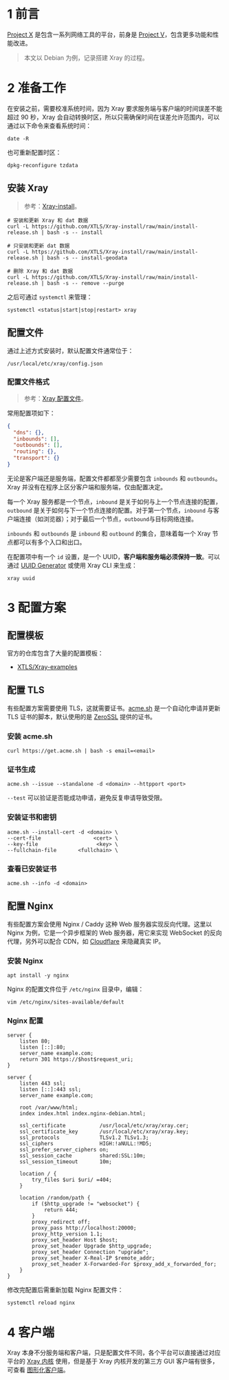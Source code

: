 # 1 前言

[Project X](https://xtls.github.io/) 是包含一系列网络工具的平台，前身是 [Project V](https://www.v2fly.org/)，包含更多功能和性能改进。

>   本文以 Debian 为例，记录搭建 Xray 的过程。

# 2 准备工作

在安装之前，需要校准系统时间，因为 Xray 要求服务端与客户端的时间误差不能超过 90 秒，Xray 会自动转换时区，所以只需确保时间在误差允许范围内，可以通过以下命令来查看系统时间：

```shell
date -R
```

也可重新配置时区：

```shell
dpkg-reconfigure tzdata
```

## 安装 Xray

>   参考：[Xray-install](https://github.com/XTLS/Xray-install)。

```shell
# 安装和更新 Xray 和 dat 数据
curl -L https://github.com/XTLS/Xray-install/raw/main/install-release.sh | bash -s -- install

# 只安装和更新 dat 数据
curl -L https://github.com/XTLS/Xray-install/raw/main/install-release.sh | bash -s -- install-geodata

# 删除 Xray 和 dat 数据
curl -L https://github.com/XTLS/Xray-install/raw/main/install-release.sh | bash -s -- remove --purge
```

之后可通过 `systemctl` 来管理：

```shell
systemctl <status|start|stop|restart> xray
```

## 配置文件

通过上述方式安装时，默认配置文件通常位于：

```
/usr/local/etc/xray/config.json
```

### 配置文件格式

>   参考：[Xray 配置文件](https://xtls.github.io/config/)。

常用配置项如下：

```json
{
  "dns": {},
  "inbounds": [],
  "outbounds": [],
  "routing": {},
  "transport": {}
}
```

无论是客户端还是服务端，配置文件都都至少需要包含 `inbounds` 和 `outbounds`。Xray 并没有在程序上区分客户端和服务端，仅由配置决定。

每一个 Xray 服务都是一个节点，`inbound` 是关于如何与上一个节点连接的配置，`outbound` 是关于如何与下一个节点连接的配置。对于第一个节点，`inbound` 与客户端连接（如浏览器）；对于最后一个节点，`outbound`与目标网络连接。

`inbounds` 和 `outbounds` 是 `inbound` 和 `outbound` 的集合，意味着每一个 Xray 节点都可以有多个入口和出口。

在配置项中有一个 `id` 设置，是一个 UUID，**客户端和服务端必须保持一致**。可以通过 [UUID Generator](https://www.uuidgenerator.net/) 或使用 Xray CLI 来生成：

```shell
xray uuid
```

# 3 配置方案

## 配置模板

官方的仓库包含了大量的配置模板：

-   [XTLS/Xray-examples](https://github.com/XTLS/Xray-examples)

## 配置 TLS

有些配置方案需要使用 TLS，这就需要证书。[acme.sh](https://github.com/acmesh-official/acme.sh/wiki/%E8%AF%B4%E6%98%8E) 是一个自动化申请并更新 TLS 证书的脚本，默认使用的是 [ZeroSSL](https://zerossl.com/) 提供的证书。

### 安装 acme.sh

```shell
curl https://get.acme.sh | bash -s email=<email>
```

### 证书生成

```shell
acme.sh --issue --standalone -d <domain> --httpport <port>
```

`--test` 可以验证是否能成功申请，避免反复申请导致受限。

### 安装证书和密钥

```shell
acme.sh --install-cert -d <domain> \
--cert-file                 <cert> \
--key-file                   <key> \
--fullchain-file       <fullchain> \
```

### 查看已安装证书

```
acme.sh --info -d <domain>
```

## 配置 Nginx

有些配置方案会使用 Nginx / Caddy 这种 Web 服务器实现反向代理。这里以 Nginx 为例，它是一个异步框架的 Web 服务器，用它来实现 WebSocket 的反向代理，另外可以配合 CDN，如 [Cloudflare](https://www.cloudflare.com/) 来隐藏真实 IP。

### 安装 Nginx

```shell
apt install -y nginx
```

Nginx 的配置文件位于 `/etc/nginx` 目录中，编辑：

```shell
vim /etc/nginx/sites-available/default
```

### Nginx 配置

```nginx
server {
    listen 80;
    listen [::]:80;
    server_name example.com;
    return 301 https://$host$request_uri;
}

server {
    listen 443 ssl;
    listen [::]:443 ssl;
    server_name example.com;

    root /var/www/html;
    index index.html index.nginx-debian.html;

    ssl_certificate           /usr/local/etc/xray/xray.cer;
    ssl_certificate_key       /usr/local/etc/xray/xray.key;
    ssl_protocols             TLSv1.2 TLSv1.3;
    ssl_ciphers               HIGH:!aNULL:!MD5;
    ssl_prefer_server_ciphers on;
    ssl_session_cache         shared:SSL:10m;
    ssl_session_timeout       10m;

    location / {
        try_files $uri $uri/ =404;
    }

    location /random/path {
        if ($http_upgrade != "websocket") {
            return 444;
        }
        proxy_redirect off;
        proxy_pass http://localhost:20000;
        proxy_http_version 1.1;
        proxy_set_header Host $host;
        proxy_set_header Upgrade $http_upgrade;
        proxy_set_header Connection "upgrade";
        proxy_set_header X-Real-IP $remote_addr;
        proxy_set_header X-Forwarded-For $proxy_add_x_forwarded_for;
    }
}
```

修改完配置后需重新加载 Nginx 配置文件：

```shell
systemctl reload nginx
```

# 4 客户端

Xray 本身不分服务端和客户端，只是配置文件不同，各个平台可以直接通过对应平台的 [Xray 内核](https://github.com/XTLS/Xray-core/releases) 使用，但是基于 Xray 内核开发的第三方 GUI 客户端有很多，可查看 [图形化客户端](https://xtls.github.io/document/install.html#%E5%9B%BE%E5%BD%A2%E5%8C%96%E5%AE%A2%E6%88%B7%E7%AB%AF)。

